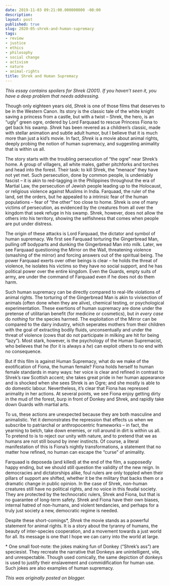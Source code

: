 ```yaml
---
date: 2019-11-03 09:21:00.000000000 -08:00
description:
layout: post
published: true
slug: 2020-05-shrek-and-human-supremacy
tags:
- review
- justice
- ethics
- philosophy
- social change
- activism
- nature
- animal-rights
title: Shrek and Human Supremacy
---
```

*This essay contains spoilers for Shrek (2001). If you haven’t seen it, you have a deep problem that needs addressing.*  

  

Though only eighteen years old, *Shrek* is one of those films
that deserves to be in the Western Canon. Its story is the classic tale
of the white knight saving a princess from a castle, but with a twist –
Shrek, the hero, is an “ugly” green ogre, ordered by Lord Farquaad to
rescue Princess Fiona to get back his swamp. *Shrek* has been
revered as a children’s classic, made with stellar animation and subtle
adult humor, but I believe that it is much more than just a kid’s movie.
In fact, *Shrek* is a movie about animal rights, deeply probing the notion of human supremacy, and suggesting animality that is within us all.  

  

The story starts with the troubling persecution of “the ogre” near
Shrek’s home. A group of villagers, all white males, gather pitchforks
and torches and head into the forest. Their task: to kill Shrek, the
“menace” they have not yet met. Such persecution, done by common people,
is undeniably fascist – it is akin to red-tagging in the Philippines
throughout the era of Martial Law, the persecution of Jewish people
leading up to the Holocaust, or religious violence against Muslims in
India. Farquaad, the ruler of the land, set the orders, but he appealed
to a intrinsic fear of the human populations – fear of “the other” too
close to home. Shrek is one of many victims of persecution, as evidenced
by the creatures from all over the kingdom that seek refuge in his
swamp. Shrek, however, does not allow the others into his territory,
showing the selfishness that comes when people are put under distress.  

  

The origin of these attacks is Lord Farquaad, the dictator and symbol
of human supremacy. We first see Farquaad torturing the Gingerbread
Man, pulling off bodyparts and dunking the Gingerbread Man into milk.
Later, we see Farquaad questioning the Mirror on the Wall, threatening
violence (smashing of the mirror) and forcing answers out of the
spiritual being. The power Farquaad exerts over other beings is clear –
he holds the threat of violence, he isolates his victims so they have no
social support, and he has political power over the entire kingdom.
Even the Guards, empty suits of army, are under the command of Farquaad
even if he does not do them harm.  

  

Such human supremacy can be directly compared to real-life violations
of animal rights. The torturing of the Gingerbread Man is akin to
vivisection of animals (often done when they are alive), chemical
testing, or psychological experimentation. These exertions of human
supremacy are done under the pretense of utilitarian benefit (for
medicine or cosmetics), but *in every case* do *nothing*
for the species harmed. The exploitation of the Mirror can be compared
to the dairy industry, which seperates mothers from their children with
the goal of extracting bodily fluids, unconsentually and under the
threat of violence (cows that do not participate in milking are hit for
being “lazy”). Most stark, however, is the psychology of the Human
Supremacist, who believes that he (for it is always a *he*) can exploit others to no end with no consequence.  

  

But if this film is against Human Supremacy, what do we make of the
exotification of Fiona, the human female? Fiona holds herself to human
female standards in many ways: her voice is clear and refined in
contrast to Shrek’s raw Scottish accent; she takes great pride in her
human appearance and is shocked when she sees Shrek is an Ogre; and she
mostly is able to do domestic labour. Nevertheless, it’s clear that
Fiona has repressed animality in her actions. At several points, we see
Fiona enjoy getting dirty in the mud of the forest, burp in front of
Donkey and Shrek, and rapidly take down Guards with martial arts.  

  

To us, these actions are unexpected because they are both masculine
and animalistic. Yet it demonstrates the repression that effects us when
we subscribe to patriarchal or anthropocentric frameworks – in fact,
the yearning to belch, take down enemies, or roll around in dirt is
within us all. To pretend to is to reject our unity with nature, and to
pretend that we as humans are not still bound by inner instincts. Of
course, a literal manifestation of this is Fiona’s nightly
transformations, a statement that no matter how refined, no human can
escape the “curse” of animality.  

  

Farquaad is deposeda (and killed) at the end of the film, a
supposedly happy ending, but we should still question the validity of
the new reign. In democracies and dictatorships alike, foul rulers are
only toppled when their pillars of support are shifted, whether it be
the military that backs them or a dramatic change in public opinion. In
the case of Shrek, non-human creatures still have no political rights,
and no voice in this feudal society. They are protected by the
technocratic rulers, Shrek and Fiona, but that is no guarantee of
long-term safety. Shrek and Fiona have their own biases, internal hatred
of non-humans, and violent tendancies, and perhaps for a truly just
society a new, democratic regime is needed.  

  

Despite these short-comings\*, *Shrek* the movie stands as a
powerful statement for animal rights. It is a story about the tyranny of
humans, the beauty of inter-species cooperation, and a movement towards
a just world for all. Its message is one that I hope we can carry into
the world at large.  

  

\* One small foot-note: the jokes making fun of Donkey (“Shrek’s ass”)
are speciesist. They recreate the narrative that Donkeys are
unintelligent, vile, and unrespectable. Though used comically, the same
depiction of donkeys is used to justify their enslavement and
commidification for human use. Such jokes are also examples of human
supremacy.

*This was originally posted on blogger.*
